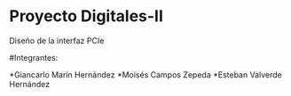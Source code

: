 # Proyecto Digitales-II 
Diseño de la interfaz PCIe

#Integrantes:

*Giancarlo Marín Hernández
*Moisés Campos Zepeda
*Esteban Valverde Hernández
